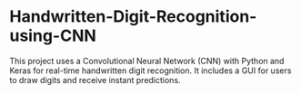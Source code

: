 # Handwritten-Digit-Recognition-using-CNN
This project uses a Convolutional Neural Network (CNN) with Python and Keras for real-time handwritten digit recognition. It includes a GUI for users to draw digits and receive instant predictions.
